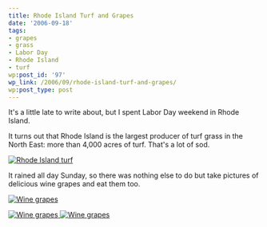 ```yaml
---
title: Rhode Island Turf and Grapes
date: '2006-09-18'
tags:
- grapes
- grass
- Labor Day
- Rhode Island
- turf
wp:post_id: '97'
wp_link: /2006/09/rhode-island-turf-and-grapes/
wp:post_type: post
---
```


It's a little late to write about, but I spent Labor Day weekend in Rhode Island.

It turns out that Rhode Island is the largest producer of turf grass in the North East: more than 4,000 acres of turf. That's a lot of sod.

[ ![Rhode Island turf](http://static.flickr.com/80/246792222_8ee5dd93b7.jpg) ](http://www.flickr.com/photos/bensheldon/246792222/ "Photo Sharing")

It rained all day Sunday, so there was nothing else to do but take pictures of delicious wine grapes and eat them too.

[ ![Wine grapes](http://static.flickr.com/82/246792322_548ff58aae.jpg) ](http://www.flickr.com/photos/bensheldon/246792322/ "Photo Sharing")

[ ![Wine grapes](http://static.flickr.com/92/246792059_d1654ec07b_m.jpg) ](http://www.flickr.com/photos/bensheldon/246792059/ "Photo Sharing") [ ![Wine grapes](http://static.flickr.com/97/246792121_fce3bb7c73_m.jpg) ](http://www.flickr.com/photos/bensheldon/246792121/ "Photo Sharing")

